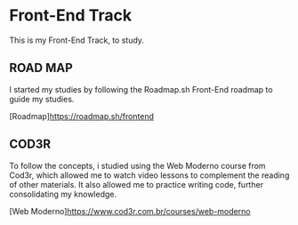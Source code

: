 # Front-End Track

This is my Front-End Track, to study.

## ROAD MAP

I started my studies by following the Roadmap.sh Front-End roadmap to guide my studies.

[Roadmap]https://roadmap.sh/frontend

## COD3R

To follow the concepts, i studied using the Web Moderno course from Cod3r, which allowed me to watch video lessons to complement the reading of other materials. It also allowed me to practice writing code, further consolidating my knowledge.

[Web Moderno]https://www.cod3r.com.br/courses/web-moderno